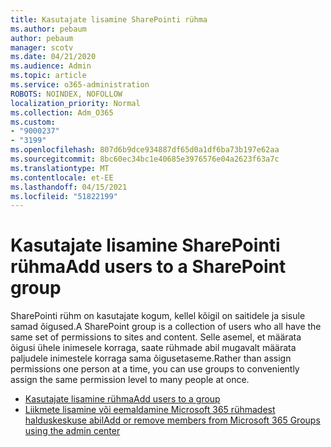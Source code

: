 ```yaml
---
title: Kasutajate lisamine SharePointi rühma
ms.author: pebaum
author: pebaum
manager: scotv
ms.date: 04/21/2020
ms.audience: Admin
ms.topic: article
ms.service: o365-administration
ROBOTS: NOINDEX, NOFOLLOW
localization_priority: Normal
ms.collection: Adm_O365
ms.custom:
- "9000237"
- "3199"
ms.openlocfilehash: 807d6b9dce934887df65d0a1df6ba73b197e62aa
ms.sourcegitcommit: 8bc60ec34bc1e40685e3976576e04a2623f63a7c
ms.translationtype: MT
ms.contentlocale: et-EE
ms.lasthandoff: 04/15/2021
ms.locfileid: "51822199"
---
```

# <a name="add-users-to-a-sharepoint-group"></a><span data-ttu-id="b5028-102">Kasutajate lisamine SharePointi rühma</span><span class="sxs-lookup"><span data-stu-id="b5028-102">Add users to a SharePoint group</span></span>

<span data-ttu-id="b5028-103">SharePointi rühm on kasutajate kogum, kellel kõigil on saitidele ja sisule samad õigused.</span><span class="sxs-lookup"><span data-stu-id="b5028-103">A SharePoint group is a collection of users who all have the same set of permissions to sites and content.</span></span> <span data-ttu-id="b5028-104">Selle asemel, et määrata õigusi ühele inimesele korraga, saate rühmade abil mugavalt määrata paljudele inimestele korraga sama õigusetaseme.</span><span class="sxs-lookup"><span data-stu-id="b5028-104">Rather than assign permissions one person at a time, you can use groups to conveniently assign the same permission level to many people at once.</span></span>

- [<span data-ttu-id="b5028-105">Kasutajate lisamine rühma</span><span class="sxs-lookup"><span data-stu-id="b5028-105">Add users to a group</span></span>](https://docs.microsoft.com/sharepoint/customize-sharepoint-site-permissions#add-users-to-a-group)
- [<span data-ttu-id="b5028-106">Liikmete lisamine või eemaldamine Microsoft 365 rühmadest halduskeskuse abil</span><span class="sxs-lookup"><span data-stu-id="b5028-106">Add or remove members from Microsoft 365 Groups using the admin center</span></span>](https://docs.microsoft.com/microsoft-365/admin/create-groups/add-or-remove-members-from-groups)